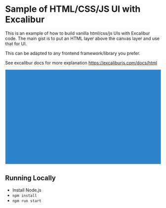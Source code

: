 # Sample of HTML/CSS/JS UI with Excalibur

This is an example of how to build vanilla html/css/js UIs with Excalibur code. The main gist is to put an HTML layer above the canvas layer and use that for UI.

This can be adapted to any frontend framework/library you prefer.

See excalibur docs for more explanation https://excaliburjs.com/docs/html

![sample-html](html.gif)

## Running Locally

* Install Node.js
* `npm install`
* `npm run start`